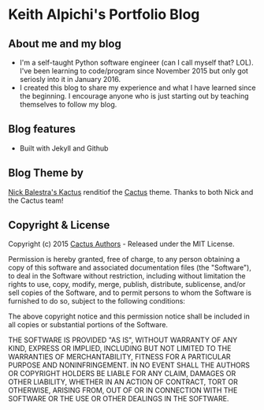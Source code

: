 # Keith Alpichi's Portfolio Blog

## About me and my blog
- I'm a self-taught Python software engineer (can I call myself that? LOL). I've been learning to code/program since November 2015 but only got seriosly into it in January 2016.
- I created this blog to share my experience and what I have learned since the beginning. I encourage anyone who is just starting out by teaching themselves to follow my blog.

## Blog features
- Built with Jekyll and Github

## Blog Theme by

[Nick Balestra's Kactus](https://github.com/nickbalestra/kactus) renditiof the [Cactus](https://github.com/koenbok/Cactus/blob/master/AUTHORS) theme. Thanks to both Nick and the Cactus team!

## Copyright & License

Copyright (c) 2015 [Cactus Authors](https://github.com/koenbok/Cactus/blob/master/AUTHORS) -  Released under the MIT License.

Permission is hereby granted, free of charge, to any person obtaining a copy
of this software and associated documentation files (the "Software"), to deal
in the Software without restriction, including without limitation the rights
to use, copy, modify, merge, publish, distribute, sublicense, and/or sell
copies of the Software, and to permit persons to whom the Software is
furnished to do so, subject to the following conditions:

The above copyright notice and this permission notice shall be included in all
copies or substantial portions of the Software.

THE SOFTWARE IS PROVIDED "AS IS", WITHOUT WARRANTY OF ANY KIND, EXPRESS OR
IMPLIED, INCLUDING BUT NOT LIMITED TO THE WARRANTIES OF MERCHANTABILITY,
FITNESS FOR A PARTICULAR PURPOSE AND NONINFRINGEMENT. IN NO EVENT SHALL THE
AUTHORS OR COPYRIGHT HOLDERS BE LIABLE FOR ANY CLAIM, DAMAGES OR OTHER
LIABILITY, WHETHER IN AN ACTION OF CONTRACT, TORT OR OTHERWISE, ARISING FROM,
OUT OF OR IN CONNECTION WITH THE SOFTWARE OR THE USE OR OTHER DEALINGS IN THE
SOFTWARE.
